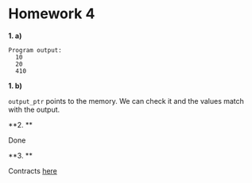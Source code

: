 # Homework 4


**1. a)**

```
Program output:
  10
  20
  410
```

**1. b)**

`output_ptr` points to the memory. We can check it and the values match with the output.

**2. **

Done

**3. ** 

Contracts [here](https://github.com/0xJuancito/ZeroKnowledgeBootcamp/tree/main/starknet/exercises/cairo)
